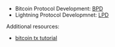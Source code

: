 
- Bitcoin Protocol Development: [BPD](/chaincode_seminar/bpd)
- Lightning Protocol Developmnet: [LPD](/chaincode_seminar/lpd)

Additional resources:

- [bitcoin tx tutorial](https://github.com/chaincodelabs/bitcoin-tx-tutorial)